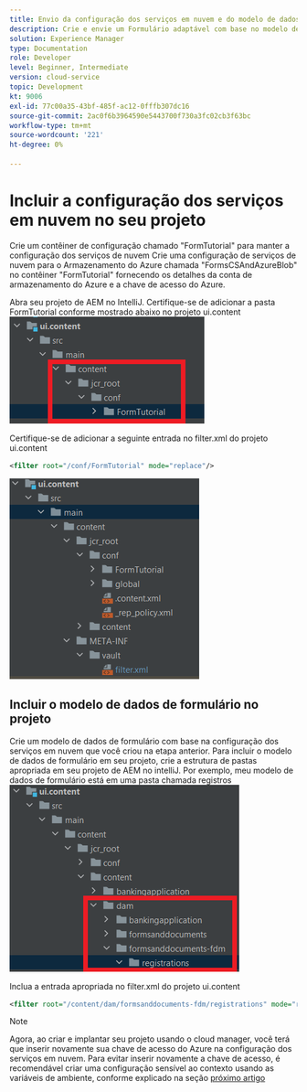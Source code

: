 ```yaml
---
title: Envio da configuração dos serviços em nuvem e do modelo de dados de formulário para a instância da nuvem
description: Crie e envie um Formulário adaptável com base no modelo de dados do formulário de armazenamento do Azure para a instância da nuvem.
solution: Experience Manager
type: Documentation
role: Developer
level: Beginner, Intermediate
version: cloud-service
topic: Development
kt: 9006
exl-id: 77c00a35-43bf-485f-ac12-0fffb307dc16
source-git-commit: 2ac0f6b3964590e5443700f730a3fc02cb3f63bc
workflow-type: tm+mt
source-wordcount: '221'
ht-degree: 0%

---
```


# Incluir a configuração dos serviços em nuvem no seu projeto

Crie um contêiner de configuração chamado &quot;FormTutorial&quot; para manter a configuração dos serviços de nuvem Crie uma configuração de serviços de nuvem para o Armazenamento do Azure chamada &quot;FormsCSAndAzureBlob&quot; no contêiner &quot;FormTutorial&quot; fornecendo os detalhes da conta de armazenamento do Azure e a chave de acesso do Azure.

Abra seu projeto de AEM no IntelliJ. Certifique-se de adicionar a pasta FormTutorial conforme mostrado abaixo no projeto ui.content
![configuração de serviços em nuvem](assets/cloud-services-configuration.png)

Certifique-se de adicionar a seguinte entrada no filter.xml do projeto ui.content

```xml
<filter root="/conf/FormTutorial" mode="replace"/>
```

![filter-xml](assets/ui-content-filter.png)

## Incluir o modelo de dados de formulário no projeto

Crie um modelo de dados de formulário com base na configuração dos serviços em nuvem que você criou na etapa anterior. Para incluir o modelo de dados de formulário em seu projeto, crie a estrutura de pastas apropriada em seu projeto de AEM no intelliJ. Por exemplo, meu modelo de dados de formulário está em uma pasta chamada registros
![fdm-content](assets/ui-content-fdm.png)

Inclua a entrada apropriada no filter.xml do projeto ui.content

```xml
<filter root="/content/dam/formsanddocuments-fdm/registrations" mode="replace"/>
```


>[!NOTE]
>
>Agora, ao criar e implantar seu projeto usando o cloud manager, você terá que inserir novamente sua chave de acesso do Azure na configuração dos serviços em nuvem. Para evitar inserir novamente a chave de acesso, é recomendável criar uma configuração sensível ao contexto usando as variáveis de ambiente, conforme explicado na seção [próximo artigo](./context-aware-fdm.md)
